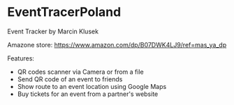 # EventTracerPoland
Event Tracker by Marcin Klusek

Amazone store: https://www.amazon.com/dp/B07DWK4LJ9/ref=mas_ya_dp

Features:
- QR codes scanner via Camera or from a file
- Send QR code of an event to friends
- Show route to an event location using Google Maps
- Buy tickets for an event from a partner's website
